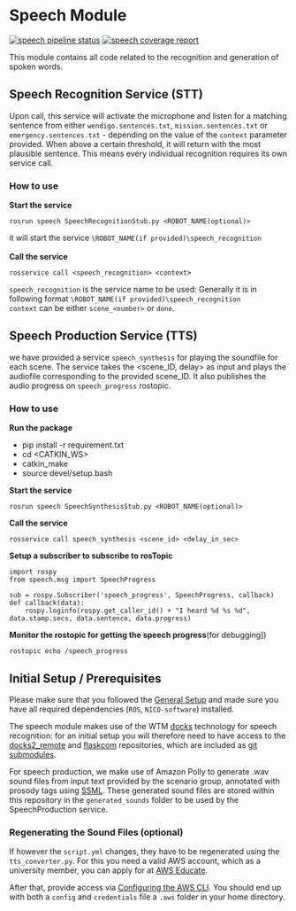 # Speech Module

[![speech pipeline status](https://git.informatik.uni-hamburg.de/wtm-teaching-projects/phri1920_dev/badges/speech/pipeline.svg)](https://git.informatik.uni-hamburg.de/wtm-teaching-projects/phri1920_dev/commits/speech)
[![speech coverage report](https://git.informatik.uni-hamburg.de/wtm-teaching-projects/phri1920_dev/badges/speech/coverage.svg)](https://git.informatik.uni-hamburg.de/wtm-teaching-projects/phri1920_dev/commits/speech)

This module contains all code related to the recognition and generation of spoken words.

## Speech Recognition Service (STT)

Upon call, this service will activate the microphone and listen for a matching sentence from either `wendigo.sentences.txt`, `mission.sentences.txt` or `emergency.sentences.txt` - depending on the value of the `context` parameter provided.
When above a certain threshold, it will return with the most plausible sentence. This means every individual recognition requires its own service call.

### How to use

**Start the service**
```
rosrun speech SpeechRecognitionStub.py <ROBOT_NAME(optional)>
```
it will start the service `\ROBOT_NAME(if provided)\speech_recognition` <br> <br>
**Call the service**
```
rosservice call <speech_recognition> <context>
```
`speech_recognition` is the service name to be used: Generally it is in following format
`\ROBOT_NAME(if provided)\speech_recognition` <br>
`context` can be either `scene_<number>` or `done`.

## Speech Production Service (TTS)

we have provided a service `speech_synthesis` for playing the soundfile for each scene. The service takes the <scene_ID, delay> as input and plays the audiofile corresponding
to the provided scene_ID. It also publishes the audio progress on `speech_progress` rostopic.

### How to use

**Run the package**
- pip install -r requirement.txt
- cd <CATKIN_WS>
- catkin_make
- source devel/setup.bash

**Start the service**
```
rosrun speech SpeechSynthesisStub.py <ROBOT_NAME(optional)>
```

**Call the service**
```
rosservice call speech_synthesis <scene_id> <delay_in_sec>
```

**Setup a subscriber to subscribe to rosTopic**
```
import rospy
from speech.msg import SpeechProgress

sub = rospy.Subscriber('speech_progress', SpeechProgress, callback)
def callback(data):
    rospy.loginfo(rospy.get_caller_id() + "I heard %d %s %d", data.stamp.secs, data.sentence, data.progress)
```

**Monitor the rostopic for getting the speech progress**(for debugging])
```
rostopic echo /speech_progress
```

## Initial Setup / Prerequisites

Please make sure that you followed the [General Setup](../README.md) and made sure you have all required dependencies (`ROS`, `NICO-software`) installed.

The speech module makes use of the WTM [docks](https://git.informatik.uni-hamburg.de/twiefel/docks) technology for speech recognition: for an initial setup you will therefore need to have access to the [docks2_remote](https://git.informatik.uni-hamburg.de/twiefel/docks2_remote) and [flaskcom](https://git.informatik.uni-hamburg.de/twiefel/flaskcom) repositories, which are included as [git submodules](https://git.informatik.uni-hamburg.de/wtm-teaching-projects/phri1920_dev/blob/dev/.gitmodules).

For speech production, we make use of Amazon Polly to generate .wav sound files from input text provided by the scenario group, annotated with prosody tags using [SSML](https://de.wikipedia.org/wiki/Speech_Synthesis_Markup_Language).
These generated sound files are stored within this repository in the `generated_sounds` folder to be used by the SpeechProduction service.

### Regenerating the Sound Files (optional)

If however the `script.yml` changes, they have to be regenerated using the `tts_converter.py`. For this you need a valid AWS account, which as a university member, you can apply for at [AWS Educate](https://www.awseducate.com/registration#APP_TYPE).

After that, provide access via [Configuring the AWS CLI](https://docs.aws.amazon.com/cli/latest/userguide/cli-chap-configure.html).
You should end up with both a `config` and `credentials` file a `.aws` folder in your home directory.
